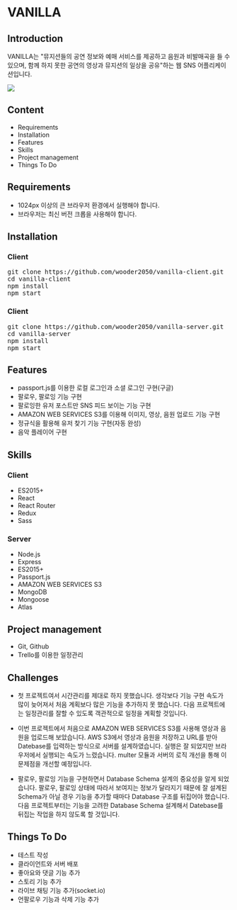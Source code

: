 # VANILLA


## Introduction

VANILLA는 "뮤지션들의 공연 정보와 예매 서비스를 제공하고 음원과 비발매곡을 들 수 있으며, 함께 하지 못한 공연의 영상과 뮤지션의 일상을 공유"하는 웹 SNS 어플리케이션입니다.

![](https://algo111.s3.ap-northeast-2.amazonaws.com/ezgif.com-resize.gif)

## Content

* Requirements
* Installation
* Features
* Skills
* Project management
* Things To Do

## Requirements
* 1024px 이상의 큰 브라우저 환경에서 실행해야 합니다.
* 브라우저는 최신 버전 크롭을 사용해야 합니다.

## Installation

### Client
<pre>
git clone https://github.com/wooder2050/vanilla-client.git
cd vanilla-client
npm install
npm start
</pre>

### Client
<pre>
git clone https://github.com/wooder2050/vanilla-server.git
cd vanilla-server
npm install
npm start
</pre>

## Features

* passport.js를 이용한 로컬 로그인과 소셜 로그인 구현(구글)
* 팔로우, 팔로잉 기능 구현
* 팔로잉한 유저 포스트만 SNS 피드 보이는 기능 구현
* AMAZON WEB SERVICES S3를 이용해 이미지, 영상, 음원 업로드 기능 구현
* 정규식을 활용해 유저 찾기 기능 구현(자동 완성)
* 음악 플레이어 구현 

## Skills

### Client
* ES2015+
* React
* React Router
* Redux 
* Sass

### Server
* Node.js
* Express
* ES2015+
* Passport.js
* AMAZON WEB SERVICES S3
* MongoDB
* Mongoose
* Atlas

## Project management
* Git, Github
* Trello를 이용한 일정관리

## Challenges
* 첫 프로젝트여서 시간관리를 제대로 하지 못했습니다. 생각보다 기능 구현 속도가 많이 늦어져서 처음 계획보다 많은 기능을 추가하지 못 했습니다. 다음 프로젝트에는 일정관리를 잘할 수 있도록 객관적으로 일정을 계획할 것입니다.  

* 이번 프로젝트에서 처음으로 AMAZON WEB SERVICES S3를 사용해 영상과 음원을 업로드해 보았습니다. AWS S3에서 영상과 음원을 저장하고 URL를 받아 Datebase를 입력하는 방식으로 서버를 설계하였습니다. 실행은 잘 되었지만 브라우저에서 실행되는 속도가 느렸습니다. multer 모듈과 서버의 로직 개선을 통해 이 문제점을 개선할 예정입니다.

* 팔로우, 팔로잉 기능을 구현하면서 Database Schema 설계의 중요성을 알게 되었습니다. 팔로우, 팔로잉 상태에 따라서 보여지는 정보가 달라지기 때문에 잘 설계된 Schema가 아닐 경우 기능을 추가할 때마다 Database 구조를 뒤집어야 했습니다. 다음 프로젝트부터는 기능을 고려한 Database Schema 설계해서 Datebase를 뒤집는 작업을 하지 않도록 할 것입니다. 


## Things To Do
* 테스트 작성
* 클라이언트와 서버 배포
* 좋아요와 댓글 기능 추가
* 스토리 기능 추가
* 라이브 채팅 기능 추가(socket.io)
* 언팔로우 기능과 삭제 기능 추가
